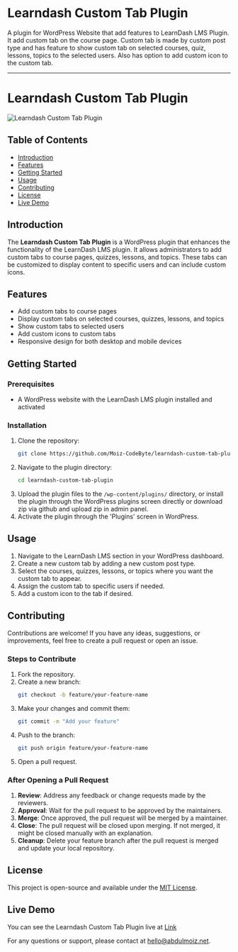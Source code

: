 # Learndash Custom Tab Plugin

A plugin for WordPress Website that add features to LearnDash LMS Plugin. It add custom tab on the course page. Custom tab is made by custom post type and has feature to show custom tab on selected courses, quiz, lessons, topics to the selected users. Also has option to add custom icon to the custom tab.

---

# Learndash Custom Tab Plugin

![Learndash Custom Tab Plugin](screenshot.png)

## Table of Contents
- [Introduction](#introduction)
- [Features](#features)
- [Getting Started](#getting-started)
- [Usage](#usage)
- [Contributing](#contributing)
- [License](#license)
- [Live Demo](#live-demo)

## Introduction
The **Learndash Custom Tab Plugin** is a WordPress plugin that enhances the functionality of the LearnDash LMS plugin. It allows administrators to add custom tabs to course pages, quizzes, lessons, and topics. These tabs can be customized to display content to specific users and can include custom icons.

## Features
- Add custom tabs to course pages
- Display custom tabs on selected courses, quizzes, lessons, and topics
- Show custom tabs to selected users
- Add custom icons to custom tabs
- Responsive design for both desktop and mobile devices

## Getting Started
### Prerequisites
- A WordPress website with the LearnDash LMS plugin installed and activated

### Installation
1. Clone the repository:
   ```bash
   git clone https://github.com/Moiz-CodeByte/learndash-custom-tab-plugin.git
   ```
2. Navigate to the plugin directory:
   ```bash
   cd learndash-custom-tab-plugin
   ```
3. Upload the plugin files to the `/wp-content/plugins/` directory, or install the plugin through the WordPress plugins screen directly or download zip via github and upload zip in admin panel.
4. Activate the plugin through the 'Plugins' screen in WordPress.

## Usage
1. Navigate to the LearnDash LMS section in your WordPress dashboard.
2. Create a new custom tab by adding a new custom post type.
3. Select the courses, quizzes, lessons, or topics where you want the custom tab to appear.
4. Assign the custom tab to specific users if needed.
5. Add a custom icon to the tab if desired.

## Contributing
Contributions are welcome! If you have any ideas, suggestions, or improvements, feel free to create a pull request or open an issue.

### Steps to Contribute
1. Fork the repository.
2. Create a new branch:
   ```bash
   git checkout -b feature/your-feature-name
   ```
3. Make your changes and commit them:
   ```bash
   git commit -m "Add your feature"
   ```
4. Push to the branch:
   ```bash
   git push origin feature/your-feature-name
   ```
5. Open a pull request.

### After Opening a Pull Request
1. **Review**: Address any feedback or change requests made by the reviewers.
2. **Approval**: Wait for the pull request to be approved by the maintainers.
3. **Merge**: Once approved, the pull request will be merged by a maintainer.
4. **Close**: The pull request will be closed upon merging. If not merged, it might be closed manually with an explanation.
5. **Cleanup**: Delete your feature branch after the pull request is merged and update your local repository.

## License
This project is open-source and available under the [MIT License](LICENSE).

## Live Demo
You can see the Learndash Custom Tab Plugin live at [Link](https://demo-link.com)

For any questions or support, please contact at [hello@abdulmoiz.net](hello@abdulmoiz.net).


